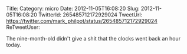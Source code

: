 Title: 
Category: micro
Date: 2012-11-05T16:08:20
Slug: 2012-11-05T16:08:20
TwitterId: 265485712172929024
TweetUrl: https://twitter.com/mark_philpot/status/265485712172929024
ReTweetUser: 

The nine-month-old didn't give a shit that the clocks went back an hour today.